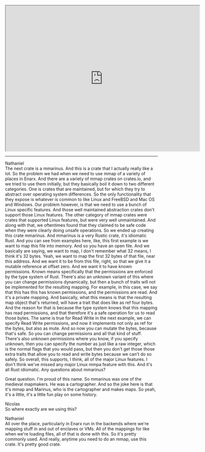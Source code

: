  
<iframe src="https://www.youtube.com/embed/2xYcbRTujIM" height="480" width="640" allowFullScreen></iframe>
<hr />

Nathaniel  
The next crate is a mmarinus. And this is a crate that I actually really like a lot. So the problem we had when we need to use mmap of a variety of places in Enarx. And there are a variety of mmap crates on crates.io, and we tried to use them initially, but they basically boil it down to two different categories. One is crates that are maintained, but for which they try to abstract over operating system differences. So the only functionality that they expose is whatever is common to like Linux and FreeBSD and Mac OS and Windows. Our problem however, is that we need to use a bunch of Linux specific features. And those well maintained abstraction crates don't support those Linux features. The other category of mmap crates were crates that supported Linux features, but were very well unmaintained. And along with that, we oftentimes found that they claimed to be safe code when they were clearly doing unsafe operations. So we ended up creating this crate mmarinus. And mmarinus is a very Rustic crate, it's idiomatic Rust. And you can see from examples here, like, this first example is we want to map this file into memory. And so you have an open file. And we basically are saying, we want to map, I don't remember what 32 means, I think it's 32 bytes. Yeah, we want to map the first 32 bytes of that file, near this address. And we want it to be from this file, right, so that we give it a mutable reference at offset zero. And we want it to have known permissions. Known means specifically that the permissions are enforced by the type system of Rust. There's also an unknown variant of this where you can change permissions dynamically, but then a bunch of traits will not be implemented for the resulting mapping. For example, in this case, we say that this has this has known permissions, and the permissions are read. And it's a private mapping. And basically, what this means is that the resulting map object that's returned, will have a trait that does like as ref four bytes. And the reason for that is because the type system knows that this mapping has read permissions, and that therefore it's a safe operation for us to read those bytes. The same is true for Read Write in the next example, we can specify Read Write permissions, and now it implements not only as ref for the bytes, but also as mute. And so now you can mutate the bytes, because that's safe. So you can change permissions and all that kind of stuff. There's also unknown permissions where you know, if you specify unknown, then you can specify the number as just like a raw integer, which is the normal flags that you would pass, but then you don't get those those extra traits that allow you to read and write bytes because we can't do so safely. So overall, this supports, I think, all of the major Linux features. I don't think we've missed any major Linux mmpa feature with this. And it's all Rust idiomatic. Any questions about mmarinus?

Great question. I'm proud of this name. So mmarinus was one of the medieval mapmakers. He was a cartographer. And so the joke here is that it's mmap and Marinus, who is the cartographer and makes maps. So yeah, it's a little, it's a little fun play on some history.

Nicolas  
So where exactly are we using this?

Nathaniel  
All over the place, particularly in Enarx run in the backends where we're mapping stuff in and out of enclaves or VMs. All of the mappings for like when we're loading files, all of that is done with this. So it's pretty commonly used. And really, anytime you need to do an mmap, use this crate. It's pretty good crate.
